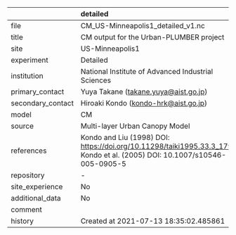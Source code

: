 |                   | detailed                                                                                                                  |
|:------------------|:--------------------------------------------------------------------------------------------------------------------------|
| file              | CM_US-Minneapolis1_detailed_v1.nc                                                                                         |
| title             | CM output for the Urban-PLUMBER project                                                                                   |
| site              | US-Minneapolis1                                                                                                           |
| experiment        | Detailed                                                                                                                  |
| institution       | National Institute of Advanced Industrial Sciences                                                                        |
| primary_contact   | Yuya Takane (takane.yuya@aist.go.jp)                                                                                      |
| secondary_contact | Hiroaki Kondo (kondo-hrk@aist.go.jp)                                                                                      |
| model             | CM                                                                                                                        |
| source            | Multi-layer Urban Canopy Model                                                                                            |
| references        | Kondo and Liu (1998) DOI: https://doi.org/10.11298/taiki1995.33.3_179, Kondo et al. (2005) DOI: 10.1007/s10546-005-0905-5 |
| repository        | -                                                                                                                         |
| site_experience   | No                                                                                                                        |
| additional_data   | No                                                                                                                        |
| comment           |                                                                                                                           |
| history           | Created at 2021-07-13 18:35:02.485861                                                                                     |
